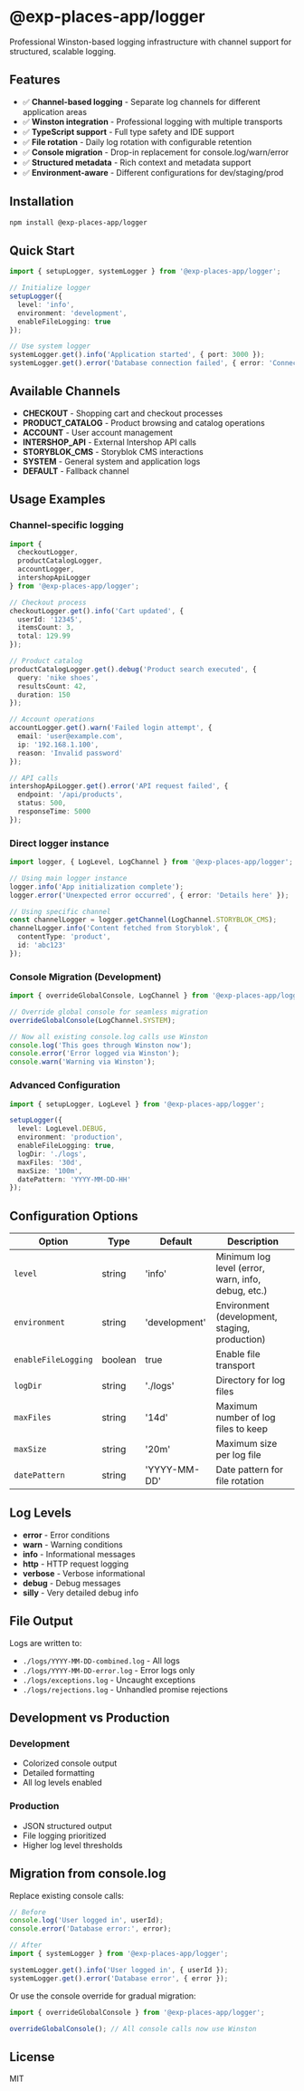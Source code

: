 # @exp-places-app/logger

Professional Winston-based logging infrastructure with channel support for structured, scalable logging.

## Features

- ✅ **Channel-based logging** - Separate log channels for different application areas
- ✅ **Winston integration** - Professional logging with multiple transports
- ✅ **TypeScript support** - Full type safety and IDE support
- ✅ **File rotation** - Daily log rotation with configurable retention
- ✅ **Console migration** - Drop-in replacement for console.log/warn/error
- ✅ **Structured metadata** - Rich context and metadata support
- ✅ **Environment-aware** - Different configurations for dev/staging/prod

## Installation

```bash
npm install @exp-places-app/logger
```

## Quick Start

```typescript
import { setupLogger, systemLogger } from '@exp-places-app/logger';

// Initialize logger
setupLogger({
  level: 'info',
  environment: 'development',
  enableFileLogging: true
});

// Use system logger
systemLogger.get().info('Application started', { port: 3000 });
systemLogger.get().error('Database connection failed', { error: 'Connection timeout' });
```

## Available Channels

- **CHECKOUT** - Shopping cart and checkout processes
- **PRODUCT_CATALOG** - Product browsing and catalog operations  
- **ACCOUNT** - User account management
- **INTERSHOP_API** - External Intershop API calls
- **STORYBLOK_CMS** - Storyblok CMS interactions
- **SYSTEM** - General system and application logs
- **DEFAULT** - Fallback channel

## Usage Examples

### Channel-specific logging

```typescript
import { 
  checkoutLogger, 
  productCatalogLogger, 
  accountLogger,
  intershopApiLogger 
} from '@exp-places-app/logger';

// Checkout process
checkoutLogger.get().info('Cart updated', { 
  userId: '12345', 
  itemsCount: 3,
  total: 129.99 
});

// Product catalog
productCatalogLogger.get().debug('Product search executed', {
  query: 'nike shoes',
  resultsCount: 42,
  duration: 150
});

// Account operations
accountLogger.get().warn('Failed login attempt', {
  email: 'user@example.com',
  ip: '192.168.1.100',
  reason: 'Invalid password'
});

// API calls
intershopApiLogger.get().error('API request failed', {
  endpoint: '/api/products',
  status: 500,
  responseTime: 5000
});
```

### Direct logger instance

```typescript
import logger, { LogLevel, LogChannel } from '@exp-places-app/logger';

// Using main logger instance
logger.info('App initialization complete');
logger.error('Unexpected error occurred', { error: 'Details here' });

// Using specific channel
const channelLogger = logger.getChannel(LogChannel.STORYBLOK_CMS);
channelLogger.info('Content fetched from Storyblok', { 
  contentType: 'product',
  id: 'abc123' 
});
```

### Console Migration (Development)

```typescript
import { overrideGlobalConsole, LogChannel } from '@exp-places-app/logger';

// Override global console for seamless migration
overrideGlobalConsole(LogChannel.SYSTEM);

// Now all existing console.log calls use Winston
console.log('This goes through Winston now');
console.error('Error logged via Winston');
console.warn('Warning via Winston');
```

### Advanced Configuration

```typescript
import { setupLogger, LogLevel } from '@exp-places-app/logger';

setupLogger({
  level: LogLevel.DEBUG,
  environment: 'production',
  enableFileLogging: true,
  logDir: './logs',
  maxFiles: '30d',
  maxSize: '100m',
  datePattern: 'YYYY-MM-DD-HH'
});
```

## Configuration Options

| Option | Type | Default | Description |
|--------|------|---------|-------------|
| `level` | string | 'info' | Minimum log level (error, warn, info, debug, etc.) |
| `environment` | string | 'development' | Environment (development, staging, production) |
| `enableFileLogging` | boolean | true | Enable file transport |
| `logDir` | string | './logs' | Directory for log files |
| `maxFiles` | string | '14d' | Maximum number of log files to keep |
| `maxSize` | string | '20m' | Maximum size per log file |
| `datePattern` | string | 'YYYY-MM-DD' | Date pattern for file rotation |

## Log Levels

- **error** - Error conditions
- **warn** - Warning conditions  
- **info** - Informational messages
- **http** - HTTP request logging
- **verbose** - Verbose informational
- **debug** - Debug messages
- **silly** - Very detailed debug info

## File Output

Logs are written to:
- `./logs/YYYY-MM-DD-combined.log` - All logs
- `./logs/YYYY-MM-DD-error.log` - Error logs only
- `./logs/exceptions.log` - Uncaught exceptions
- `./logs/rejections.log` - Unhandled promise rejections

## Development vs Production

### Development
- Colorized console output
- Detailed formatting
- All log levels enabled

### Production  
- JSON structured output
- File logging prioritized
- Higher log level thresholds

## Migration from console.log

Replace existing console calls:

```typescript
// Before
console.log('User logged in', userId);
console.error('Database error:', error);

// After
import { systemLogger } from '@exp-places-app/logger';

systemLogger.get().info('User logged in', { userId });
systemLogger.get().error('Database error', { error });
```

Or use the console override for gradual migration:

```typescript
import { overrideGlobalConsole } from '@exp-places-app/logger';

overrideGlobalConsole(); // All console calls now use Winston
```

## License

MIT